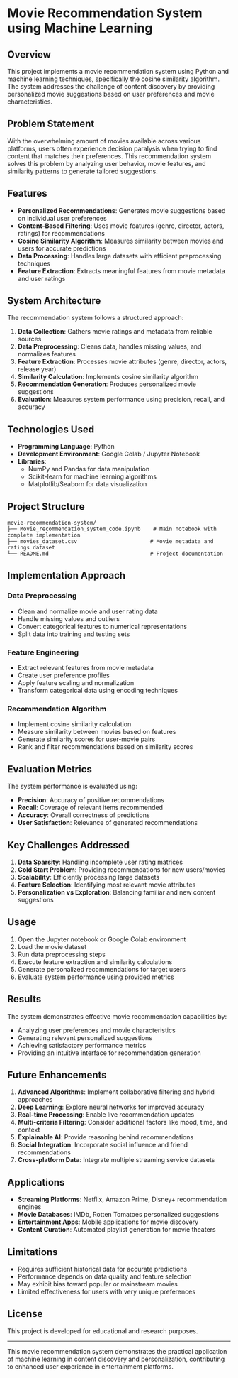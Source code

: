 # Movie Recommendation System using Machine Learning

## Overview

This project implements a movie recommendation system using Python and machine learning techniques, specifically the cosine similarity algorithm. The system addresses the challenge of content discovery by providing personalized movie suggestions based on user preferences and movie characteristics.

## Problem Statement

With the overwhelming amount of movies available across various platforms, users often experience decision paralysis when trying to find content that matches their preferences. This recommendation system solves this problem by analyzing user behavior, movie features, and similarity patterns to generate tailored suggestions.

## Features

- **Personalized Recommendations**: Generates movie suggestions based on individual user preferences
- **Content-Based Filtering**: Uses movie features (genre, director, actors, ratings) for recommendations
- **Cosine Similarity Algorithm**: Measures similarity between movies and users for accurate predictions
- **Data Processing**: Handles large datasets with efficient preprocessing techniques
- **Feature Extraction**: Extracts meaningful features from movie metadata and user ratings

## System Architecture

The recommendation system follows a structured approach:

1. **Data Collection**: Gathers movie ratings and metadata from reliable sources
2. **Data Preprocessing**: Cleans data, handles missing values, and normalizes features
3. **Feature Extraction**: Processes movie attributes (genre, director, actors, release year)
4. **Similarity Calculation**: Implements cosine similarity algorithm
5. **Recommendation Generation**: Produces personalized movie suggestions
6. **Evaluation**: Measures system performance using precision, recall, and accuracy

## Technologies Used

- **Programming Language**: Python
- **Development Environment**: Google Colab / Jupyter Notebook
- **Libraries**: 
  - NumPy and Pandas for data manipulation
  - Scikit-learn for machine learning algorithms
  - Matplotlib/Seaborn for data visualization

## Project Structure

```
movie-recommendation-system/
├── Movie_recommendation_system_code.ipynb    # Main notebook with complete implementation
├── movies_dataset.csv                       # Movie metadata and ratings dataset
└── README.md                                # Project documentation
```

## Implementation Approach

### Data Preprocessing
- Clean and normalize movie and user rating data
- Handle missing values and outliers
- Convert categorical features to numerical representations
- Split data into training and testing sets

### Feature Engineering
- Extract relevant features from movie metadata
- Create user preference profiles
- Apply feature scaling and normalization
- Transform categorical data using encoding techniques

### Recommendation Algorithm
- Implement cosine similarity calculation
- Measure similarity between movies based on features
- Generate similarity scores for user-movie pairs
- Rank and filter recommendations based on similarity scores

## Evaluation Metrics

The system performance is evaluated using:
- **Precision**: Accuracy of positive recommendations
- **Recall**: Coverage of relevant items recommended
- **Accuracy**: Overall correctness of predictions
- **User Satisfaction**: Relevance of generated recommendations

## Key Challenges Addressed

1. **Data Sparsity**: Handling incomplete user rating matrices
2. **Cold Start Problem**: Providing recommendations for new users/movies
3. **Scalability**: Efficiently processing large datasets
4. **Feature Selection**: Identifying most relevant movie attributes
5. **Personalization vs Exploration**: Balancing familiar and new content suggestions

## Usage

1. Open the Jupyter notebook or Google Colab environment
2. Load the movie dataset
3. Run data preprocessing steps
4. Execute feature extraction and similarity calculations
5. Generate personalized recommendations for target users
6. Evaluate system performance using provided metrics

## Results

The system demonstrates effective movie recommendation capabilities by:
- Analyzing user preferences and movie characteristics
- Generating relevant personalized suggestions
- Achieving satisfactory performance metrics
- Providing an intuitive interface for recommendation generation

## Future Enhancements

1. **Advanced Algorithms**: Implement collaborative filtering and hybrid approaches
2. **Deep Learning**: Explore neural networks for improved accuracy
3. **Real-time Processing**: Enable live recommendation updates
4. **Multi-criteria Filtering**: Consider additional factors like mood, time, and context
5. **Explainable AI**: Provide reasoning behind recommendations
6. **Social Integration**: Incorporate social influence and friend recommendations
7. **Cross-platform Data**: Integrate multiple streaming service datasets

## Applications

- **Streaming Platforms**: Netflix, Amazon Prime, Disney+ recommendation engines
- **Movie Databases**: IMDb, Rotten Tomatoes personalized suggestions
- **Entertainment Apps**: Mobile applications for movie discovery
- **Content Curation**: Automated playlist generation for movie theaters

## Limitations

- Requires sufficient historical data for accurate predictions
- Performance depends on data quality and feature selection
- May exhibit bias toward popular or mainstream movies
- Limited effectiveness for users with very unique preferences

## License

This project is developed for educational and research purposes.

---

This movie recommendation system demonstrates the practical application of machine learning in content discovery and personalization, contributing to enhanced user experience in entertainment platforms.
